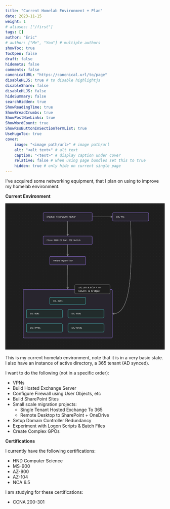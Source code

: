 ```yaml
---
title: "Current Homelab Environment + Plan"
date: 2023-11-15
weight: 1
# aliases: ["/first"]
tags: []
author: "Eric"
# author: ["Me", "You"] # multiple authors
showToc: true
TocOpen: false
draft: false
hidemeta: false
comments: false
canonicalURL: "https://canonical.url/to/page"
disableHLJS: true # to disable highlightjs
disableShare: false
disableHLJS: false
hideSummary: false
searchHidden: true
ShowReadingTime: true
ShowBreadCrumbs: true
ShowPostNavLinks: true
ShowWordCount: true
ShowRssButtonInSectionTermList: true
UseHugoToc: true
cover:
    image: "<image path/url>" # image path/url
    alt: "<alt text>" # alt text
    caption: "<text>" # display caption under cover
    relative: false # when using page bundles set this to true
    hidden: true # only hide on current single page
---
```


I've acquired some networking equipment, that I plan on using to improve my homelab environment.

**Current Environment**

![Test](https://raw.githubusercontent.com/Eric-Nobrega/ehl/main/content/posts/images/topology.png)

This is my current homelab environment, note that it is in a very basic state. I also have an instance of active directory, a 365 tenant (AD synced).

I want to do the following (not in a specific order):
- VPNs
- Build Hosted Exchange Server
- Configure Firewall using User Objects, etc
- Build SharePoint Sites
- Small scale migration projects:
  - Single Tenant Hosted Exchange To 365
  - Remote Desktop to SharePoint + OneDrive
- Setup Domain Controller Redundancy
- Experiment with Logon Scripts & Batch Files
- Create Complex GPOs

**Certifications**

I currently have the following certifications:
- HND Computer Science
- MS-900
- AZ-900
- AZ-104
- NCA 6.5

I am studying for these certifications:
- CCNA 200-301




